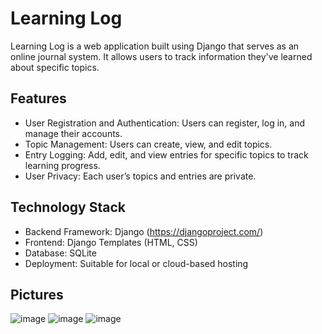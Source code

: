 # Learning Log

Learning Log is a web application built using Django that serves as an online journal system. It allows users to track information they've learned about specific topics.
## Features
  - User Registration and Authentication: Users can register, log in, and manage their accounts.
  - Topic Management: Users can create, view, and edit topics.
  - Entry Logging: Add, edit, and view entries for specific topics to track learning progress.
  - User Privacy: Each user’s topics and entries are private.

## Technology Stack
  - Backend Framework: Django (https://djangoproject.com/)
  - Frontend: Django Templates (HTML, CSS)
  - Database: SQLite 
  - Deployment: Suitable for local or cloud-based hosting

## Pictures 
![image](https://github.com/user-attachments/assets/5ac36da7-10f9-4e6f-a4ec-e93a510f05fa)
![image](https://github.com/user-attachments/assets/a1fb4294-5a40-42f8-a962-7d7dc7b4a625)
![image](https://github.com/user-attachments/assets/042a5136-f230-409b-85d6-241e52eb1b18)


